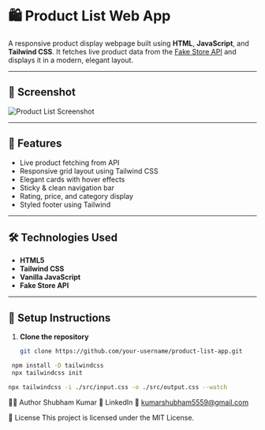 # 🛍️ Product List Web App

A responsive product display webpage built using **HTML**, **JavaScript**, and **Tailwind CSS**. It fetches live product data from the [Fake Store API](https://fakestoreapi.com/) and displays it in a modern, elegant layout.

---

## 📸 Screenshot

![Product List Screenshot](./product.png) <!-- Make sure to place your image in the root and rename to screenshot.png -->

---

## 🚀 Features

- Live product fetching from API
- Responsive grid layout using Tailwind CSS
- Elegant cards with hover effects
- Sticky & clean navigation bar
- Rating, price, and category display
- Styled footer using Tailwind

---

## 🛠️ Technologies Used

- **HTML5**
- **Tailwind CSS**
- **Vanilla JavaScript**
- **Fake Store API**

---

## 🔧 Setup Instructions

1. **Clone the repository**
   ```bash
   git clone https://github.com/your-username/product-list-app.git
  ```bash
   npm install -D tailwindcss
   npx tailwindcss init
```
```bash
npx tailwindcss -i ./src/input.css -o ./src/output.css --watch
```

🧑‍💻 Author
Shubham Kumar
🔗 LinkedIn
📧 kumarshubham5559@gmail.com


📜 License
This project is licensed under the MIT License.
